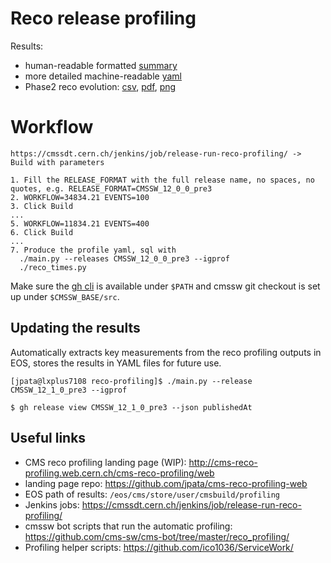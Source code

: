 # Reco release profiling

Results:
- human-readable formatted [summary](results/summary.md)
- more detailed machine-readable [yaml](results/summary.yaml)
- Phase2 reco evolution: [csv](results/release_timing.csv), [pdf](results/release_timing.pdf), [png](results/release_timing.png)

# Workflow
```
https://cmssdt.cern.ch/jenkins/job/release-run-reco-profiling/ -> Build with parameters

1. Fill the RELEASE_FORMAT with the full release name, no spaces, no quotes, e.g. RELEASE_FORMAT=CMSSW_12_0_0_pre3
2. WORKFLOW=34834.21 EVENTS=100
3. Click Build
...
5. WORKFLOW=11834.21 EVENTS=400
6. Click Build
...
7. Produce the profile yaml, sql with
  ./main.py --releases CMSSW_12_0_0_pre3 --igprof
  ./reco_times.py
```

Make sure the [gh cli](https://github.com/cli/cli) is available under `$PATH` and cmssw git checkout is set up under `$CMSSW_BASE/src`.


## Updating the results
Automatically extracts key measurements from the reco profiling outputs in EOS, stores the results in YAML files for future use.

```
[jpata@lxplus7108 reco-profiling]$ ./main.py --release CMSSW_12_1_0_pre3 --igprof
```

```
$ gh release view CMSSW_12_1_0_pre3 --json publishedAt
```

## Useful links
- CMS reco profiling landing page (WIP): http://cms-reco-profiling.web.cern.ch/cms-reco-profiling/web
- landing page repo: https://github.com/jpata/cms-reco-profiling-web
- EOS path of results: `/eos/cms/store/user/cmsbuild/profiling`
- Jenkins jobs: https://cmssdt.cern.ch/jenkins/job/release-run-reco-profiling/
- cmssw bot scripts that run the automatic profiling: https://github.com/cms-sw/cms-bot/tree/master/reco_profiling/
- Profiling helper scripts: https://github.com/ico1036/ServiceWork/

